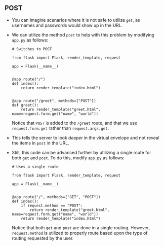 ## POST

- You can imagine scenarios where it is not safe to utilize `get`, as usernames and passwords would show up in the URL.
- We can utilize the method `post` to help with this problem by modifying `app.py` as follows:

      # Switches to POST

      from flask import Flask, render_template, request

      app = Flask(__name__)


      @app.route("/")
      def index():
          return render_template("index.html")


      @app.route("/greet", methods=["POST"])
      def greet():
          return render_template("greet.html", name=request.form.get("name", "world"))

  Notice that `POST` is added to the `/greet` route, and that we use `request.form.get` rather than `request.args.get`.

- This tells the server to look _deeper_ in the virtual envelope and not reveal the items in `post` in the URL.
- Still, this code can be advanced further by utilizing a single route for both `get` and `post`. To do this, modify `app.py` as follows:

      # Uses a single route

      from flask import Flask, render_template, request

      app = Flask(__name__)


      @app.route("/", methods=["GET", "POST"])
      def index():
          if request.method == "POST":
              return render_template("greet.html", name=request.form.get("name", "world"))
          return render_template("index.html")

  Notice that both `get` and `post` are done in a single routing. However, `request.method` is utilized to properly route based upon the type of routing requested by the user.
